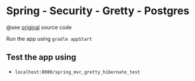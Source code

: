 Spring - Security - Gretty - Postgres
=====================================

@see [original](https://github.com/PacktPublishing/Spring-5-in-7-Days-v-) source code

Run the app using 
`gradle appStart`

Test the app using
------------------

- `localhost:8080/spring_mvc_gretty_hibernate_test`